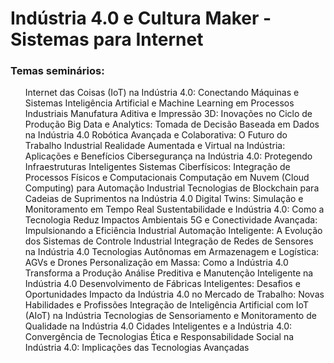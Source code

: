 <h1>Indústria 4.0 e Cultura Maker - Sistemas para Internet</h1>

<h3>Temas seminários: </h3>
<ul>
  Internet das Coisas (IoT) na Indústria 4.0: Conectando Máquinas e Sistemas
Inteligência Artificial e Machine Learning em Processos Industriais
Manufatura Aditiva e Impressão 3D: Inovações no Ciclo de Produção
Big Data e Analytics: Tomada de Decisão Baseada em Dados na Indústria 4.0
Robótica Avançada e Colaborativa: O Futuro do Trabalho Industrial
Realidade Aumentada e Virtual na Indústria: Aplicações e Benefícios
Cibersegurança na Indústria 4.0: Protegendo Infraestruturas Inteligentes
Sistemas Ciberfísicos: Integração de Processos Físicos e Computacionais
Computação em Nuvem (Cloud Computing) para Automação Industrial
Tecnologias de Blockchain para Cadeias de Suprimentos na Indústria 4.0
Digital Twins: Simulação e Monitoramento em Tempo Real
Sustentabilidade e Indústria 4.0: Como a Tecnologia Reduz Impactos Ambientais
5G e Conectividade Avançada: Impulsionando a Eficiência Industrial
Automação Inteligente: A Evolução dos Sistemas de Controle Industrial
Integração de Redes de Sensores na Indústria 4.0
Tecnologias Autônomas em Armazenagem e Logística: AGVs e Drones
Personalização em Massa: Como a Indústria 4.0 Transforma a Produção
Análise Preditiva e Manutenção Inteligente na Indústria 4.0
Desenvolvimento de Fábricas Inteligentes: Desafios e Oportunidades
Impacto da Indústria 4.0 no Mercado de Trabalho: Novas Habilidades e Profissões
Integração de Inteligência Artificial com IoT (AIoT) na Indústria
Tecnologias de Sensoriamento e Monitoramento de Qualidade na Indústria 4.0
Cidades Inteligentes e a Indústria 4.0: Convergência de Tecnologias
Ética e Responsabilidade Social na Indústria 4.0: Implicações das Tecnologias Avançadas
</ul>


